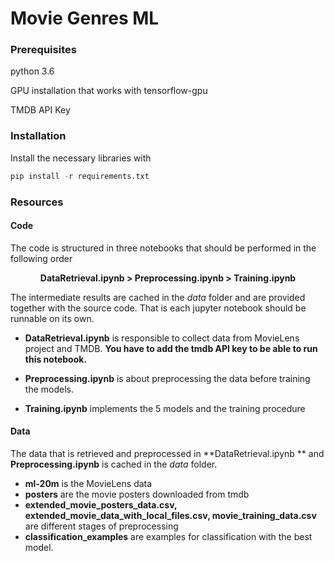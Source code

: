 # Movie Genres ML

### Prerequisites

python 3.6

GPU installation that works with tensorflow-gpu

TMDB API Key

### Installation

Install the necessary libraries with

```python
pip install -r requirements.txt
```



### Resources

#### Code

The code is structured in three notebooks that should be performed in the following order

<div style="text-align:center; font-weight:bold">
    DataRetrieval.ipynb  > Preprocessing.ipynb > Training.ipynb
</div>

The intermediate results are cached in the *data* folder and are provided together with the source code. That is each jupyter notebook should be runnable on its own.

- **DataRetrieval.ipynb** is responsible to collect data from MovieLens project and TMDB. **You have to add the tmdb API key to be able to run this notebook.**

- **Preprocessing.ipynb** is about preprocessing the data before training the models.

- **Training.ipynb** implements the 5 models and the training procedure

#### Data

The data that is retrieved and preprocessed in **DataRetrieval.ipynb ** and  **Preprocessing.ipynb** is cached in the *data* folder.

- **ml-20m** is the MovieLens data
- **posters** are the movie posters downloaded from tmdb
- **extended_movie_posters_data.csv, extended_movie_data_with_local_files.csv, movie_training_data.csv** are different stages of preprocessing
- **classification_examples** are examples for classification with the best model.



